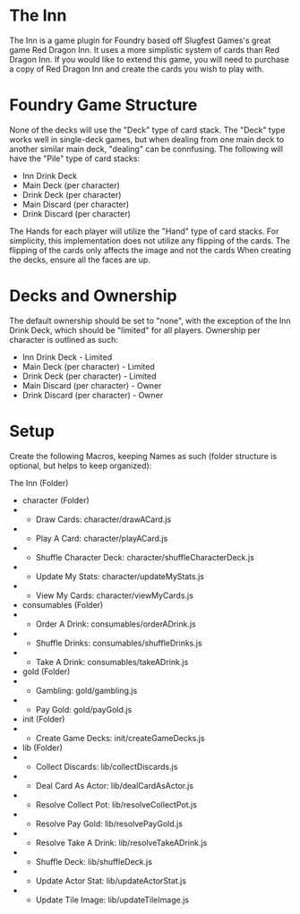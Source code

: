 # The Inn

The Inn is a game plugin for Foundry based off Slugfest Games's great game Red Dragon Inn.  It uses a more simplistic system of cards than Red Dragon Inn.  If you would like to extend this game, you will need to purchase a copy of Red Dragon Inn and create the cards you wish to play with.

# Foundry Game Structure

None of the decks will use the "Deck" type of card stack.  The "Deck" type works well in single-deck games, but when dealing from one main deck to another similar main deck, "dealing" can be connfusing.  The following will have the "Pile" type of card stacks:

- Inn Drink Deck
- Main Deck (per character)
- Drink Deck (per character)
- Main Discard (per character)
- Drink Discard (per character)

The Hands for each player will utilize the "Hand" type of card stacks.  For simplicity, this implementation does not utilize any flipping of the cards.  The flipping of the cards only affects the image and not the cards When creating the decks, ensure all the faces are up.

# Decks and Ownership

The default ownership should be set to "none", with the exception of the Inn Drink Deck, which should be "limited" for all players.  Ownership per character is outlined as such:

  - Inn Drink Deck - Limited
  - Main Deck (per character) - Limited
  - Drink Deck (per character) - Limited
  - Main Discard (per character) - Owner
  - Drink Discard (per character) - Owner

# Setup

Create the following Macros, keeping Names as such (folder structure is optional, but helps to keep organized):

   The Inn (Folder)
   - character (Folder)
   - - Draw Cards: character/drawACard.js
   - - Play A Card: character/playACard.js
   - - Shuffle Character Deck: character/shuffleCharacterDeck.js
   - - Update My Stats: character/updateMyStats.js
   - - View My Cards: character/viewMyCards.js
   - consumables (Folder)
   - - Order A Drink: consumables/orderADrink.js
   - - Shuffle Drinks: consumables/shuffleDrinks.js
   - - Take A Drink: consumables/takeADrink.js
   - gold (Folder)
   - - Gambling: gold/gambling.js
   - - Pay Gold: gold/payGold.js
   - init (Folder)
   - - Create Game Decks: init/createGameDecks.js
   - lib (Folder)
   - - Collect Discards: lib/collectDiscards.js
   - - Deal Card As Actor: lib/dealCardAsActor.js
   - - Resolve Collect Pot: lib/resolveCollectPot.js
   - - Resolve Pay Gold: lib/resolvePayGold.js
   - - Resolve Take A Drink: lib/resolveTakeADrink.js
   - - Shuffle Deck: lib/shuffleDeck.js
   - - Update Actor Stat: lib/updateActorStat.js
   - - Update Tile Image: lib/updateTileImage.js
